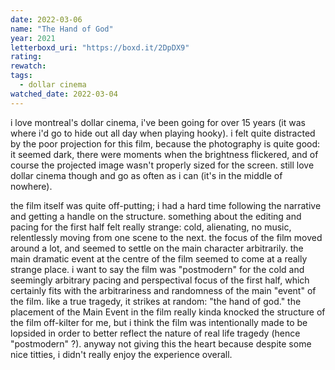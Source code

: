 ```yaml
---
date: 2022-03-06
name: "The Hand of God"
year: 2021
letterboxd_uri: "https://boxd.it/2DpDX9"
rating: 
rewatch: 
tags:
  - dollar cinema
watched_date: 2022-03-04
---
```


i love montreal's dollar cinema, i've been going for over 15 years (it was where i'd go to hide out all day when playing hooky). i felt quite distracted by the poor projection for this film, because the photography is quite good: it seemed dark, there were moments when the brightness flickered, and of course the projected image wasn't properly sized for the screen. still love dollar cinema though and go as often as i can (it's in the middle of nowhere).

the film itself was quite off-putting; i had a hard time following the narrative and getting a handle on the structure. something about the editing and pacing for the first half felt really strange: cold, alienating, no music, relentlessly moving from one scene to the next. the focus of the film moved around a lot, and seemed to settle on the main character arbitrarily. the main dramatic event at the centre of the film seemed to come at a really strange place. i want to say the film was "postmodern" for the cold and seemingly arbitrary pacing and perspectival focus of the first half, which certainly fits with the arbitrariness and randomness of the main "event" of the film. like a true tragedy, it strikes at random: "the hand of god." the placement of the Main Event in the film really kinda knocked the structure of the film off-kilter for me, but i think the film was intentionally made to be lopsided in order to better reflect the nature of real life tragedy (hence "postmodern" ?). anyway not giving this the heart because despite some nice titties, i didn't really enjoy the experience overall.

